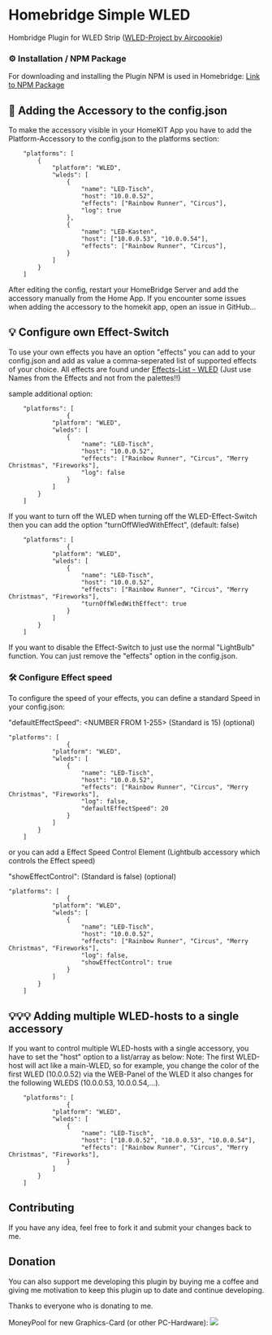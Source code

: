 # Homebridge Simple WLED

Hombridge Plugin for WLED Strip ([WLED-Project by Aircoookie](https://github.com/Aircoookie/WLED))

### ⚙️ Installation / NPM Package
For downloading and installing the Plugin NPM is used in Homebridge: [Link to NPM Package](https://www.npmjs.com/package/homebridge-simple-wled)

## 🔨 Adding the Accessory to the config.json
To make the accessory visible in your HomeKIT App you have to add the Platform-Accessory to the config.json to the platforms section:

```
    "platforms": [
        {
            "platform": "WLED",
            "wleds": [
                {
                    "name": "LED-Tisch",
                    "host": "10.0.0.52",
                    "effects": ["Rainbow Runner", "Circus"],
                    "log": true
                },
                {
                    "name": "LED-Kasten",
                    "host": ["10.0.0.53", "10.0.0.54"],
                    "effects": ["Rainbow Runner", "Circus"],
                }
            ]
        }
    ]
```

After editing the config, restart your HomeBridge Server and add the accessory manually from the Home App.
If you encounter some issues when adding the accessory to the homekit app, open an issue in GitHub...

## 💡 Configure own Effect-Switch
To use your own effects you have an option "effects" you can add to your config.json and add as value a comma-seperated list of supported effects of your choice.
All effects are found under [Effects-List - WLED](https://github.com/Aircoookie/WLED/wiki/List-of-effects-and-palettes)
(Just use Names from the Effects and not from the palettes!!)

sample additional option:

```
    "platforms": [
                {
            "platform": "WLED",
            "wleds": [
                {
                    "name": "LED-Tisch",
                    "host": "10.0.0.52",
                    "effects": ["Rainbow Runner", "Circus", "Merry Christmas", "Fireworks"],
                    "log": false
                }
            ]
        }
    ]
```

If you want to turn off the WLED when turning off the WLED-Effect-Switch then you can add the option "turnOffWledWithEffect", (default: false)


```
    "platforms": [
                {
            "platform": "WLED",
            "wleds": [
                {
                    "name": "LED-Tisch",
                    "host": "10.0.0.52",
                    "effects": ["Rainbow Runner", "Circus", "Merry Christmas", "Fireworks"],
                    "turnOffWledWithEffect": true
                }
            ]
        }
    ]
```

If you want to disable the Effect-Switch to just use the normal "LightBulb" function. You can just remove the "effects" option in the config.json.

### 🛠 Configure Effect speed

To configure the speed of your effects, you can define a standard Speed in your config.json:

"defaultEffectSpeed": <NUMBER FROM 1-255> (Standard is 15) (optional)

```
"platforms": [
                {
            "platform": "WLED",
            "wleds": [
                {
                    "name": "LED-Tisch",
                    "host": "10.0.0.52",
                    "effects": ["Rainbow Runner", "Circus", "Merry Christmas", "Fireworks"],
                    "log": false,
                    "defaultEffectSpeed": 20
                }
            ]
        }
    ]
```

or you can add a Effect Speed Control Element (Lightbulb accessory which controls the Effect speed)

"showEffectControl": <BOOLEAN> (Standard is false) (optional)

```
"platforms": [
                {
            "platform": "WLED",
            "wleds": [
                {
                    "name": "LED-Tisch",
                    "host": "10.0.0.52",
                    "effects": ["Rainbow Runner", "Circus", "Merry Christmas", "Fireworks"],
                    "log": false,
                    "showEffectControl": true
                }
            ]
        }
    ]
```

## 💡💡💡 Adding multiple WLED-hosts to a single accessory
If you want to control multiple WLED-hosts with a single accessory, you have to set the "host" option to a list/array as below:
Note: The first WLED-host will act like a main-WLED, so for example, you change the color of the first WLED (10.0.0.52) via the WEB-Panel of the WLED it also changes for the following WLEDS (10.0.0.53, 10.0.0.54,...).

```
    "platforms": [
                {
            "platform": "WLED",
            "wleds": [
                {
                    "name": "LED-Tisch",
                    "host": ["10.0.0.52", "10.0.0.53", "10.0.0.54"],
                    "effects": ["Rainbow Runner", "Circus", "Merry Christmas", "Fireworks"],
                }
            ]
        }
    ]
```

## Contributing
If you have any idea, feel free to fork it and submit your changes back to me.

## Donation
You can also support me developing this plugin by buying me a coffee and giving me motivation to keep this plugin up to date and continue developing.

Thanks to everyone who is donating to me.

MoneyPool for new Graphics-Card (or other PC-Hardware):
[![](https://www.paypalobjects.com/en_US/i/btn/btn_donateCC_LG.gif)](https://paypal.me/pools/c/8wny2NuaNs)

